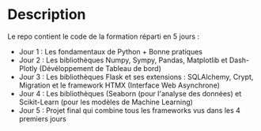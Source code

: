 # Description

Le repo contient le code de la formation réparti en 5 jours :
- Jour 1 : Les fondamentaux de Python + Bonne pratiques
- Jour 2 : Les bibliothèques Numpy, Sympy, Pandas, Matplotlib et Dash-Plotly (Dévéloppement de Tableau de bord)
- Jour 3 : Les bibliothèques Flask et ses extensions : SQLAlchemy, Crypt, Migration et le framework HTMX (Interface Web Asynchrone)
- Jour 4 : Les bibliothèques (Seaborn (pour l'analyse des données) et Scikit-Learn (pour les modèles de Machine Learning)
- Jour 5 : Projet final qui combine tous les frameworks vus dans les 4 premiers jours
